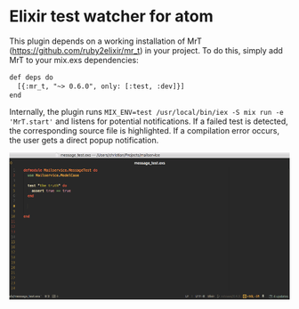 # Elixir test watcher for atom

This plugin depends on a working installation of MrT (https://github.com/ruby2elixir/mr_t) in your
project. To do this, simply add MrT to your mix.exs dependencies:

```
def deps do
  [{:mr_t, "~> 0.6.0", only: [:test, :dev]}]
end
```

Internally, the plugin runs `MIX_ENV=test /usr/local/bin/iex -S mix run -e 'MrT.start'` and listens
for potential notifications. If a failed test is detected, the corresponding source file is
highlighted. If a compilation error occurs, the user gets a direct popup notification.

![Preview](https://raw.githubusercontent.com/chriserik/mrt-atom/master/record_01.gif)


